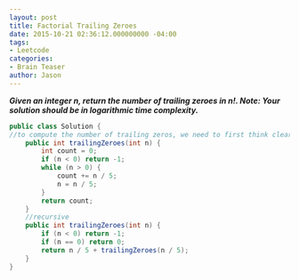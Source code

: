 ```yaml
---
layout: post
title: Factorial Trailing Zeroes
date: 2015-10-21 02:36:12.000000000 -04:00
tags:
- Leetcode
categories:
- Brain Teaser
author: Jason
---
```

<p><strong><em>Given an integer n, return the number of trailing zeroes in n!. Note: Your solution should be in logarithmic time complexity.</em></strong></p>


``` java
public class Solution {
//to compute the number of trailing zeros, we need to first think clear about what will generate a trailing 0? Obviously, a number multiplied by 10 will have a trailing 0 added to it. So we only need to find out how many 10's will appear in the expression of the factorial. Since 10 = 2 * 5 and there are a bunch more 2's (each even number will contribute at least one 2), we only need to count the number of 5's.
    public int trailingZeroes(int n) {
        int count = 0;
        if (n < 0) return -1;
        while (n > 0) {
            count += n / 5;
            n = n / 5;
        }
        return count;
    }
    //recursive
    public int trailingZeroes(int n) {
        if (n < 0) return -1;
        if (n == 0) return 0;
        return n / 5 + trailingZeroes(n / 5);
    }
}
```

